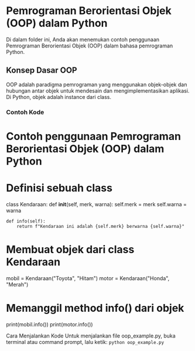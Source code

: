 # Pemrograman Berorientasi Objek (OOP) dalam Python

Di dalam folder ini, Anda akan menemukan contoh penggunaan Pemrograman Berorientasi Objek (OOP) dalam bahasa pemrograman Python.

## Konsep Dasar OOP

OOP adalah paradigma pemrograman yang menggunakan objek-objek dan hubungan antar objek untuk mendesain dan mengimplementasikan aplikasi. Di Python, objek adalah instance dari class.

### Contoh Kode

# Contoh penggunaan Pemrograman Berorientasi Objek (OOP) dalam Python

# Definisi sebuah class
class Kendaraan:
    def __init__(self, merk, warna):
        self.merk = merk
        self.warna = warna
    
    def info(self):
        return f"Kendaraan ini adalah {self.merk} berwarna {self.warna}"

# Membuat objek dari class Kendaraan
mobil = Kendaraan("Toyota", "Hitam")
motor = Kendaraan("Honda", "Merah")

# Memanggil method info() dari objek
print(mobil.info())
print(motor.info())

Cara Menjalankan Kode
Untuk menjalankan file oop_example.py, buka terminal atau command prompt, lalu ketik:
`python oop_example.py`